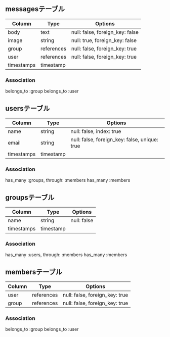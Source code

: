 ## messagesテーブル
|Column|Type|Options|
|------|----|-------|
|body|text|null: false, foreign_key: false|
|image|string|null: true, foreign_key: false|
|group|references|null: false, foreign_key: true|
|user|references|null: false, foreign_key: true|
|timestamps|timestamp|

### Association
belongs_to :group
belongs_to :user

## usersテーブル
|Column|Type|Options|
|------|----|-------|
|name|string|null: false, index: true|
|email|string|null: false, foreign_key: false, unique: true|
|timestamps|timestamp|

### Association
 has_many :groups, through: :members
 has_many :members

## groupsテーブル
|Column|Type|Options|
|------|----|-------|
|name|string|null: false|
|timestamps|timestamp|

### Association
 has_many :users, through: :members
 has_many :members

## membersテーブル
|Column|Type|Options|
|------|----|-------|
|user|references|null: false, foreign_key: true|
|group|references|null: false, foreign_key: true|

### Association
 belongs_to :group
 belongs_to :user
